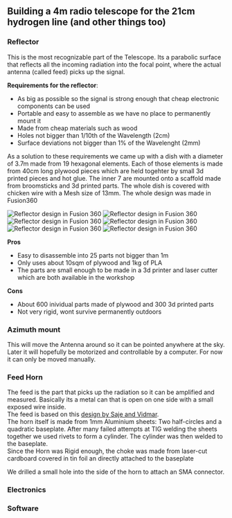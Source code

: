 ## Building a 4m radio telescope for the 21cm hydrogen line (and other things too)
### Reflector
This is the most recognizable part of the Telescope. Its a parabolic surface that reflects all the incoming radiation into the focal point, where the actual antenna (called feed) picks up the signal.  

**Requirements for the reflector**:
- As big as possible so the signal is strong enough that cheap electronic components can be used
- Portable and easy to assemble as we have no place to permanently mount it
- Made from cheap materials such as wood
- Holes not bigger than 1/10th of the Wavelength (2cm)
- Surface deviations not bigger than 1% of the Wavelenght (2mm)  
  
As a solution to these requirements we came up with a dish with a diameter of 3.7m made from 19 hexagonal elements. Each of those elements is made from 40cm long plywood pieces which are held togehter by small 3d printed pieces and hot glue. The inner 7 are mounted onto a scaffold made from broomsticks and 3d printed parts. The whole dish is covered with chicken wire with a Mesh size of 13mm. The whole design was made in Fusion360

![Reflector design in Fusion 360](https://github.com/phil1425/magentata/fusion-perspektive.png)
![Reflector design in Fusion 360](https://github.com/phil1425/magentata/closeup-element.png)
![Reflector design in Fusion 360](https://github.com/phil1425/magentata/closeup-mount.png)
![Reflector design in Fusion 360](https://github.com/phil1425/magentata/frontal.png)
![Reflector design in Fusion 360](https://github.com/phil1425/magentata/oben.png)
![Reflector design in Fusion 360](https://github.com/phil1425/magentata/perspektive.png)
  
**Pros**
- Easy to disassemble into 25 parts not bigger than 1m
- Only uses about 10sqm of plywood and 1kg of PLA
- The parts are small enough to be made in a 3d printer and laser cutter which are both available in the workshop  
  
**Cons**
- About 600 inividual parts made of plywood and 300 3d printed parts
- Not very rigid, wont survive permanently outdoors

 
### Azimuth mount
This will move the Antenna around so it can be pointed anywhere at the sky. Later it will hopefully be motorized and controllable by a computer. For now it can only be moved manually.  

### Feed Horn
The feed is the part that picks up the radiation so it can be amplified and measured. Basically its a metal can that is open on one side with a small exposed wire inside.  
The feed is based on this [design by Saje and Vidmar](http://antena.fe.uni-lj.si/literatura/Razno/Diplome/Radioteleskop/clanek/radioteleskop.pdf).  
The horn itself is made from 1mm Aluminium sheets: Two half-circles and a quadratic baseplate. After many failed attempts at TIG welding the sheets together we used rivets to form a cylinder. The cylinder was then welded to the baseplate.  
Since the Horn was Rigid enough, the choke was made from laser-cut cardboard covered in tin foil an directly attached to the baseplate  

We drilled a small hole into the side of the horn to attach an SMA connector.
### Electronics
### Software
